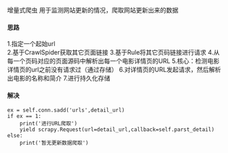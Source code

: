 增量式爬虫
用于监测网站更新的情况，爬取网站更新出来的数据

#### 思路
1.指定一个起始url  
2.基于CrawlSpider获取其它页面链接
3.基于Rule将其它页码链接进行请求
4.从每一个页码对应的页面源码中解析出每一个电影详情页的URL
5.核心：检测电影详情页的url之前没有请求过（通过存储）
6.对详情页的URL发起请求，然后解析出电影的名称和简介
7.进行持久化存储

#### 解决
```
ex = self.conn.sadd('urls',detail_url)
if ex == 1:
	print('进行URL爬取')
	yield scrapy.Request(url=detail_url,callback=self.parst_detail)
else:
	print('暂无更新数据爬取')
```

